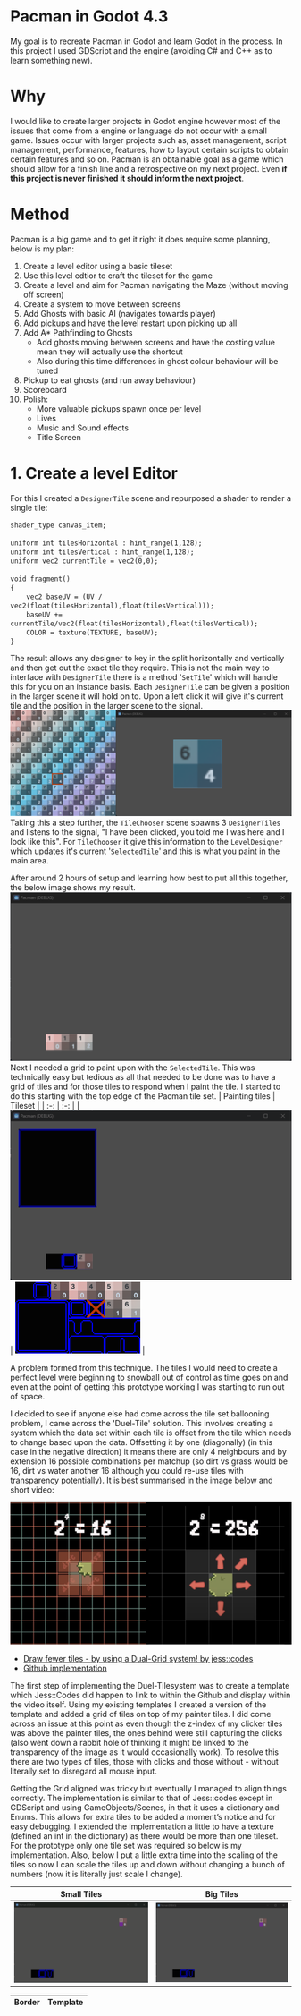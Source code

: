 # Pacman in Godot 4.3
My goal is to recreate Pacman in Godot and learn Godot in the process. In this project I used GDScript and the engine (avoiding C# and C++ as to learn something new).

# Why
I would like to create larger projects in Godot engine however most of the issues that come from a engine or language do not occur with a small game. Issues occur with larger projects such as, asset management, script management, performance, features, how to layout certain scripts to obtain certain features and so on. Pacman is an obtainable goal as a game which should allow for a finish line and a retrospective on my next project. Even **if this project is never finished it should inform the next project**.

# Method
Pacman is a big game and to get it right it does require some planning, below is my plan:

1. Create a level editor using a basic tileset
2. Use this level edtior to craft the tileset for the game
3. Create a level and aim for Pacman navigating the Maze (without moving off screen)
4. Create a system to move between screens
5. Add Ghosts with basic AI (navigates towards player)
6. Add pickups and have the level restart upon picking up all
7. Add A* Pathfinding to Ghosts
   + Add ghosts moving between screens and have the costing value mean they will actually use the shortcut
   + Also during this time differences in ghost colour behaviour will be tuned
8. Pickup to eat ghosts (and run away behaviour)
9. Scoreboard
10. Polish:
    + More valuable pickups spawn once per level
    + Lives
    + Music and Sound effects
    + Title Screen

# 1. Create a level Editor
For this I created a `DesignerTile` scene and repurposed a shader to render a single tile:
```
shader_type canvas_item;

uniform int tilesHorizontal : hint_range(1,128);
uniform int tilesVertical : hint_range(1,128);
uniform vec2 currentTile = vec2(0,0);

void fragment() 
{
	vec2 baseUV = (UV / vec2(float(tilesHorizontal),float(tilesVertical)));
	baseUV += currentTile/vec2(float(tilesHorizontal),float(tilesVertical));
	COLOR = texture(TEXTURE, baseUV);
}
```
The result allows any designer to key in the split horizontally and vertically and then get out the exact tile they require. This is not the main way to interface with `DesignerTile` there is a method '`SetTile`' which will handle this for you on an instance basis. Each `DesignerTile` can be given a position in the larger scene it will hold on to. Upon a left click it will give it's current tile and the position in the larger scene to the signal.
![A texture rendered as part of the larger texture](https://github.com/ScottGarryFoster/Game-PacmanInGodot/blob/main/Development/001-LD-SingleTile.png?raw=true)
Taking this a step further, the `TileChooser` scene spawns 3 `DesignerTiles` and listens to the signal, "I have been clicked, you told me I was here and I look like this". For `TileChooser` it give this information to the `LevelDesigner` which updates it's current '`SelectedTile`' and this is what you paint in the main area.

After around 2 hours of setup and learning how best to put all this together, the below image shows my result.
![A mouse clicks on tiles, another tile changes to match](https://github.com/ScottGarryFoster/Game-PacmanInGodot/blob/main/Development/001-LD-TileSelection.gif?raw=true)
Next I needed a grid to paint upon with the `SelectedTile`. This was technically easy but tedious as all that needed to be done was to have a grid of tiles and for those tiles to respond when I paint the tile. I started to do this starting with the top edge of the Pacman tile set.
| Painting tiles  | Tileset    |
| :-: | :-: |
| ![Painting tiles on a grid using a simple system of conditionals](https://github.com/ScottGarryFoster/Game-PacmanInGodot/blob/main/Development/002-LD-TilePlacement.gif?raw=true)   | ![Tileset used to paint](https://github.com/ScottGarryFoster/Game-PacmanInGodot/blob/main/Development/002-LD-TilePlacementTileset.png?raw=true) |

A problem formed from this technique. The tiles I would need to create a perfect level were beginning to snowball out of control as time goes on and even at the point of getting this prototype working I was starting to run out of space.

I decided to see if anyone else had come across the tile set ballooning problem, I came across the 'Duel-Tile' solution. This involves creating a system which the data set within each tile is offset from the tile which needs to change based upon the data. Offsetting it by one (diagonally) (in this case in the negative direction) it means there are only 4 neighbours and by extension 16 possible combinations per matchup (so dirt vs grass would be 16, dirt vs water another 16 although you could re-use tiles with transparency potentially). It is best summarised in the image below and short video:

![With duel tile grid you have less neighbours meaning less work](https://github.com/ScottGarryFoster/Game-PacmanInGodot/blob/main/Development/002-LD-TilePlacementTileset-Dual-Grid.png?raw=true)

* [Draw fewer tiles - by using a Dual-Grid system! by jess::codes](https://www.youtube.com/watch?v=jEWFSv3ivTg)
* [Github implementation](https://github.com/jess-hammer/dual-grid-tilemap-system-godot)

The first step of implementing the Duel-Tilesystem was to create a template which Jess::Codes did happen to link to within the Github and display within the video itself. Using my existing templates I created a version of the template and added a grid of tiles on top of my painter tiles. I did come across an issue at this point as even though the z-index of my clicker tiles was above the painter tiles, the ones behind were still capturing the clicks (also went down a rabbit hole of thinking it might be linked to the transparency of the image as it would occasionally work). To resolve this there are two types of tiles, those with clicks and those without - without literally set to disregard all mouse input. 

Getting the Grid aligned was tricky but eventually I managed to align things correctly. The implementation is similar to that of Jess::codes except in GDScript and using GameObjects/Scenes, in that it uses a dictionary and Enums. This allows for extra tiles to be added a moment’s notice and for easy debugging. I extended the implementation a little to have a texture (defined an int in the dictionary) as there would be more than one tileset. For the prototype only one tile set was required so below is my implementation. Also, below I put a little extra time into the scaling of the tiles so now I can scale the tiles up and down without changing a bunch of numbers (now it is literally just scale I change).

| Small Tiles | Big Tiles |
| :-: | :-: |
| ![Placing tiles on a Duel-Tile grid system](https://github.com/ScottGarryFoster/Game-PacmanInGodot/blob/main/Development/003-LD-DuelGrid-Small.gif?raw=true) | ![Placing tiles on a Duel-Tile grid system](https://github.com/ScottGarryFoster/Game-PacmanInGodot/blob/main/Development/003-LD-DuelGrid-Large.gif?raw=true) |

| Border | Template |
| :-: | :-: |